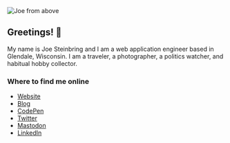 <img src="https://jws.dev/img/joe/horizontal_header_1500x500.jpeg" alt="Joe from above">

## Greetings! 👋

My name is Joe Steinbring and I am a web application engineer based in Glendale, Wisconsin. I am a traveler, a photographer, a politics watcher, and habitual hobby collector.

### Where to find me online

* <a rel="me" href="https://jws.dev">Website</a>
* <a rel="me" href="https://blog.jws.app">Blog</a>
* <a rel="me" href="https://codepen.io/steinbring">CodePen</a>
* <a rel="me" href="https://twitter.com/steinbring">Twitter</a>
* <a rel="me" href="https://mastodon.social/@steinbring">Mastodon</a>
* <a rel="me" href="https://www.linkedin.com/in/steinbring/">LinkedIn</a>
